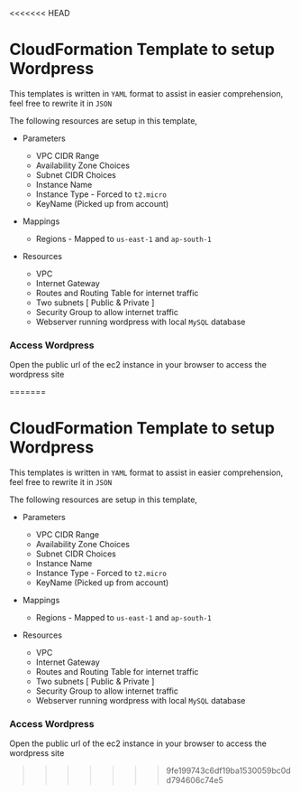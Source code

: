 <<<<<<< HEAD
# CloudFormation Template to setup Wordpress

This templates is written in `YAML` format to assist in easier comprehension, feel free to rewrite it in `JSON`

The following resources are setup in this template,
- Parameters
  - VPC CIDR Range
  - Availability Zone Choices
  - Subnet CIDR Choices
  - Instance Name
  - Instance Type - Forced to `t2.micro`
  - KeyName (Picked up from account)

- Mappings
  - Regions - Mapped to `us-east-1` and `ap-south-1`
- Resources
  - VPC
  - Internet Gateway
  - Routes and Routing Table for internet traffic
  - Two subnets [ Public & Private ]
  - Security Group to allow internet traffic
  - Webserver running wordpress with local `MySQL` database

### Access Wordpress
Open the public url of the ec2 instance in your browser to access the wordpress site
  
=======
# CloudFormation Template to setup Wordpress

This templates is written in `YAML` format to assist in easier comprehension, feel free to rewrite it in `JSON`

The following resources are setup in this template,
- Parameters
  - VPC CIDR Range
  - Availability Zone Choices
  - Subnet CIDR Choices
  - Instance Name
  - Instance Type - Forced to `t2.micro`
  - KeyName (Picked up from account)

- Mappings
  - Regions - Mapped to `us-east-1` and `ap-south-1`
- Resources
  - VPC
  - Internet Gateway
  - Routes and Routing Table for internet traffic
  - Two subnets [ Public & Private ]
  - Security Group to allow internet traffic
  - Webserver running wordpress with local `MySQL` database

### Access Wordpress
Open the public url of the ec2 instance in your browser to access the wordpress site
  
>>>>>>> 9fe199743c6df19ba1530059bc0dd794606c74e5
